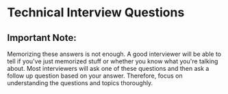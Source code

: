 # Technical Interview Questions

## Important Note:

Memorizing these answers is not enough. A good interviewer will be able to tell if you've just memorized stuff or whether you know what you're talking about. Most interviewers will ask one of these questions and then ask a follow up question based on your answer. Therefore, focus on understanding the questions and topics thoroughly.
